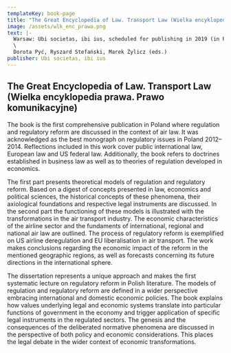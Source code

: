 ```yaml
---
templateKey: book-page
title: "The Great Encyclopedia of Law. Transport Law (Wielka encyklopedia prawa. Prawo komunikacyjne)"
image: /assets/wlk_enc_prawa.png
text: |-
  Warsaw: Ubi societas, ibi ius, scheduled for publishing in 2019 (in Polish)
  \
  Dorota Pyć, Ryszard Stefański, Marek Żylicz (eds.)
publisher: Ubi societas, ibi ius
---
```


## The Great Encyclopedia of Law. Transport Law (Wielka encyklopedia prawa. Prawo komunikacyjne)

The book is the first comprehensive publication in Poland where regulation and regulatory reform are discussed in the context of air law. It was acknowledged as the best monograph on regulatory issues in Poland 2012–2014. Reflections included in this work cover public international law, European law and US federal law. Additionally, the book refers to doctrines established in business law as well as to theories of regulation developed in economics. 

The first part presents theoretical models of regulation and regulatory reform. Based on a digest of concepts presented in law, economics and political sciences, the historical concepts of these phenomena, their axiological foundations and respective legal instruments are discussed. In the second part the functioning of these models is illustrated with the transformations in the air transport industry. The economic characteristics of the airline sector and the fundaments of international, regional and national air law are outlined. The process of regulatory reform is exemplified on US airline deregulation and EU liberalisation in air transport. The work makes conclusions regarding the economic impact of the reform in the mentioned geographic regions, as well as forecasts concerning its future directions in the international sphere.

The dissertation represents a unique approach and makes the first systematic lecture on regulatory reform in Polish literature. The models of regulation and regulatory reform are defined in a wider perspective embracing international and domestic economic policies. The book explains how values underlying legal and economic systems translate into particular functions of government in the economy and trigger application of specific legal instruments in the regulated sectors. The genesis and the consequences of the deliberated normative phenomena are discussed in the perspective of both policy and economic considerations. This places the legal debate in the wider context of economic transformations.
